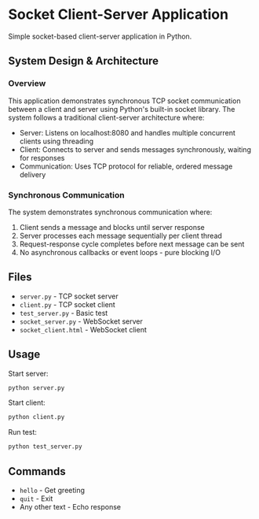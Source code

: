 # Socket Client-Server Application

Simple socket-based client-server application in Python.

## System Design & Architecture

### Overview

This application demonstrates synchronous TCP socket communication between a client and server using Python's built-in socket library. The system follows a traditional client-server architecture where:

- Server: Listens on localhost:8080 and handles multiple concurrent clients using threading
- Client: Connects to server and sends messages synchronously, waiting for responses
- Communication: Uses TCP protocol for reliable, ordered message delivery

### Synchronous Communication

The system demonstrates synchronous communication where:

1. Client sends a message and blocks until server response
2. Server processes each message sequentially per client thread
3. Request-response cycle completes before next message can be sent
4. No asynchronous callbacks or event loops - pure blocking I/O

## Files

- `server.py` - TCP socket server
- `client.py` - TCP socket client
- `test_server.py` - Basic test
- `socket_server.py` - WebSocket server
- `socket_client.html` - WebSocket client

## Usage

Start server:

```bash
python server.py
```

Start client:

```bash
python client.py
```

Run test:

```bash
python test_server.py
```

## Commands

- `hello` - Get greeting
- `quit` - Exit
- Any other text - Echo response
